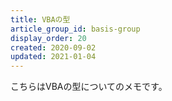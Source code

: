 ```yaml
---
title: VBAの型
article_group_id: basis-group
display_order: 20
created: 2020-09-02
updated: 2021-01-04
---
```

こちらはVBAの型についてのメモです。
